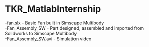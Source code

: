 # TKR_MatlabInternship

-fan.slx              - Basic Fan built in Simscape Multibody  
-Fan_Assembly_SW      - Part designed, assembled and imported from Solidworks to Simscape Multibody  
-Fan_Assembly_SW.avi  - Simulation video  
